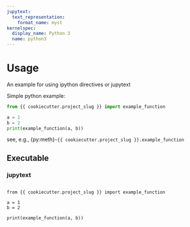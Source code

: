 ```yaml
---
jupytext:
  text_representation:
    format_name: myst
kernelspec:
  display_name: Python 3
  name: python3
---
```


# Usage

An example for using ipython directives or jupytext

Simple python example:

```python
from {{ cookiecutter.project_slug }} import example_function

a = 1
b = 2
print(example_function(a, b))
```

<!-- prettier-ignore-start -->
see, e.g., {py:meth}`~{{ cookiecutter.project_slug }}.example_function`
<!-- prettier-ignore-end -->

## Executable

### jupytext

```{code-cell} ipython3

from {{ cookiecutter.project_slug }} import example_function

a = 1
b = 2
```

```{code-cell} ipython3
print(example_function(a, b))
```

<!-- ### ipython directive -->

<!-- ipython example... -->

<!-- ```{eval-rst} -->
<!-- .. ipython:: python -->

<!--     from {{ cookiecutter.project_slug}} import example_function -->

<!--     a = 1 -->
<!--     b = 2 -->
<!--     print(example_function(a, b)) -->
<!-- ``` -->
